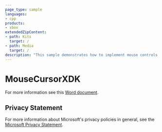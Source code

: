 ```yaml
---
page_type: sample
languages:
- cpp
products:
- xbox
extendedZipContent:
- path: Kits
  target: /
- path: Media
  target: /
description: "This sample demonstrates how to implement mouse controls in Xbox apps and games."
---
```


# MouseCursorXDK

For more information see this [Word document](https://github.com/microsoft/Xbox-ATG-Samples/blob/master/XDKSamples/System/MouseCursorXDK/Readme.docx).

## Privacy Statement

For more information about Microsoft's privacy policies in general, see the [Microsoft Privacy Statement](https://privacy.microsoft.com/privacystatement/).
